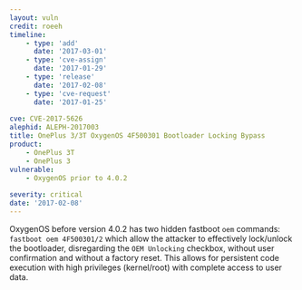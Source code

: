 ```yaml
---
layout: vuln
credit: roeeh
timeline:
    - type: 'add'
      date: '2017-03-01'
    - type: 'cve-assign'
      date: '2017-01-29'
    - type: 'release'
      date: '2017-02-08'
    - type: 'cve-request'
      date: '2017-01-25'
      
cve: CVE-2017-5626
alephid: ALEPH-2017003
title: OnePlus 3/3T OxygenOS 4F500301 Bootloader Locking Bypass
product:
    - OnePlus 3T
    - OnePlus 3
vulnerable: 
    - OxygenOS prior to 4.0.2
      
severity: critical
date: '2017-02-08'
---
```

OxygenOS before version 4.0.2 has two hidden fastboot `oem` commands: `fastboot oem 4F500301/2`
which allow the attacker to effectively lock/unlock the bootloader, disregarding
the `OEM Unlocking` checkbox, without user confirmation and without a factory reset. This allows for persistent code execution
with high privileges (kernel/root) with complete access to user data.
